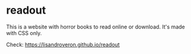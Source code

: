 # readout
This is a website with horror books to read online or download.
It's made with CSS only.

Check: https://lisandroveron.github.io/readout

